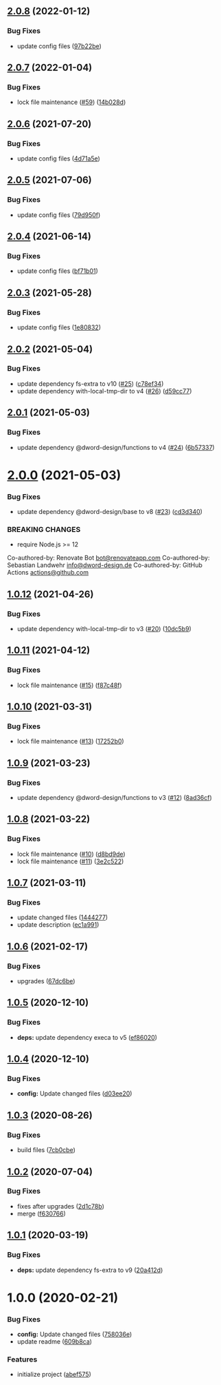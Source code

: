 ## [2.0.8](https://github.com/dword-design/tree-kill-promise/compare/v2.0.7...v2.0.8) (2022-01-12)


### Bug Fixes

* update config files ([97b22be](https://github.com/dword-design/tree-kill-promise/commit/97b22be1bf5f92a8c4c6a1b9706c913c7971060b))

## [2.0.7](https://github.com/dword-design/tree-kill-promise/compare/v2.0.6...v2.0.7) (2022-01-04)


### Bug Fixes

* lock file maintenance ([#59](https://github.com/dword-design/tree-kill-promise/issues/59)) ([14b028d](https://github.com/dword-design/tree-kill-promise/commit/14b028dac45334c53dba53d25ad770d3d8e7a27e))

## [2.0.6](https://github.com/dword-design/tree-kill-promise/compare/v2.0.5...v2.0.6) (2021-07-20)


### Bug Fixes

* update config files ([4d71a5e](https://github.com/dword-design/tree-kill-promise/commit/4d71a5e76dc34cba4d4fc3845ed80d4dd5fc42ca))

## [2.0.5](https://github.com/dword-design/tree-kill-promise/compare/v2.0.4...v2.0.5) (2021-07-06)


### Bug Fixes

* update config files ([79d950f](https://github.com/dword-design/tree-kill-promise/commit/79d950fdf8398698c893c3c94a586b5ba98b5b8a))

## [2.0.4](https://github.com/dword-design/tree-kill-promise/compare/v2.0.3...v2.0.4) (2021-06-14)


### Bug Fixes

* update config files ([bf71b01](https://github.com/dword-design/tree-kill-promise/commit/bf71b01f0941b5b9d8b52477000a2a4a3ecfdad2))

## [2.0.3](https://github.com/dword-design/tree-kill-promise/compare/v2.0.2...v2.0.3) (2021-05-28)


### Bug Fixes

* update config files ([1e80832](https://github.com/dword-design/tree-kill-promise/commit/1e808327c0f09ac6b39ffc5f5132159f94b668ac))

## [2.0.2](https://github.com/dword-design/tree-kill-promise/compare/v2.0.1...v2.0.2) (2021-05-04)


### Bug Fixes

* update dependency fs-extra to v10 ([#25](https://github.com/dword-design/tree-kill-promise/issues/25)) ([c78ef34](https://github.com/dword-design/tree-kill-promise/commit/c78ef34b257ddc170cbeaedbcc13a8ec1224fd46))
* update dependency with-local-tmp-dir to v4 ([#26](https://github.com/dword-design/tree-kill-promise/issues/26)) ([d59cc77](https://github.com/dword-design/tree-kill-promise/commit/d59cc7770798e387a3a718b00b675e22317e612a))

## [2.0.1](https://github.com/dword-design/tree-kill-promise/compare/v2.0.0...v2.0.1) (2021-05-03)


### Bug Fixes

* update dependency @dword-design/functions to v4 ([#24](https://github.com/dword-design/tree-kill-promise/issues/24)) ([6b57337](https://github.com/dword-design/tree-kill-promise/commit/6b57337e436256d678d7f8ab3a375fd43dff098b))

# [2.0.0](https://github.com/dword-design/tree-kill-promise/compare/v1.0.12...v2.0.0) (2021-05-03)


### Bug Fixes

* update dependency @dword-design/base to v8 ([#23](https://github.com/dword-design/tree-kill-promise/issues/23)) ([cd3d340](https://github.com/dword-design/tree-kill-promise/commit/cd3d340c1708663d1da60ea9caf62b1936431f4b))


### BREAKING CHANGES

* require Node.js >= 12

Co-authored-by: Renovate Bot <bot@renovateapp.com>
Co-authored-by: Sebastian Landwehr <info@dword-design.de>
Co-authored-by: GitHub Actions <actions@github.com>

## [1.0.12](https://github.com/dword-design/tree-kill-promise/compare/v1.0.11...v1.0.12) (2021-04-26)


### Bug Fixes

* update dependency with-local-tmp-dir to v3 ([#20](https://github.com/dword-design/tree-kill-promise/issues/20)) ([10dc5b9](https://github.com/dword-design/tree-kill-promise/commit/10dc5b98dae7ea00fd5e6a78a1f01a2cc5c8f757))

## [1.0.11](https://github.com/dword-design/tree-kill-promise/compare/v1.0.10...v1.0.11) (2021-04-12)


### Bug Fixes

* lock file maintenance ([#15](https://github.com/dword-design/tree-kill-promise/issues/15)) ([f87c48f](https://github.com/dword-design/tree-kill-promise/commit/f87c48ffa7d3fb1e5e195f8c89e41a7c69dcf515))

## [1.0.10](https://github.com/dword-design/tree-kill-promise/compare/v1.0.9...v1.0.10) (2021-03-31)


### Bug Fixes

* lock file maintenance ([#13](https://github.com/dword-design/tree-kill-promise/issues/13)) ([17252b0](https://github.com/dword-design/tree-kill-promise/commit/17252b071bd73a4108e69f5734558067fee16d5d))

## [1.0.9](https://github.com/dword-design/tree-kill-promise/compare/v1.0.8...v1.0.9) (2021-03-23)


### Bug Fixes

* update dependency @dword-design/functions to v3 ([#12](https://github.com/dword-design/tree-kill-promise/issues/12)) ([8ad36cf](https://github.com/dword-design/tree-kill-promise/commit/8ad36cf63acc4da5ed007ddaa4896ead58a915b9))

## [1.0.8](https://github.com/dword-design/tree-kill-promise/compare/v1.0.7...v1.0.8) (2021-03-22)


### Bug Fixes

* lock file maintenance ([#10](https://github.com/dword-design/tree-kill-promise/issues/10)) ([d8bd9de](https://github.com/dword-design/tree-kill-promise/commit/d8bd9de62d1408d6d95352a081d5425f53b48d80))
* lock file maintenance ([#11](https://github.com/dword-design/tree-kill-promise/issues/11)) ([3e2c522](https://github.com/dword-design/tree-kill-promise/commit/3e2c52281b264021811da5402b4b2d45d6563e08))

## [1.0.7](https://github.com/dword-design/tree-kill-promise/compare/v1.0.6...v1.0.7) (2021-03-11)


### Bug Fixes

* update changed files ([1444277](https://github.com/dword-design/tree-kill-promise/commit/14442771212ed956869981083f9bba131544d9b5))
* update description ([ec1a991](https://github.com/dword-design/tree-kill-promise/commit/ec1a991925a4c7047ef8a0b00cfd55f7c2ba73ce))

## [1.0.6](https://github.com/dword-design/tree-kill-promise/compare/v1.0.5...v1.0.6) (2021-02-17)


### Bug Fixes

* upgrades ([67dc6be](https://github.com/dword-design/tree-kill-promise/commit/67dc6be265e64ff3966725b9a4ea791752574b50))

## [1.0.5](https://github.com/dword-design/tree-kill-promise/compare/v1.0.4...v1.0.5) (2020-12-10)


### Bug Fixes

* **deps:** update dependency execa to v5 ([ef86020](https://github.com/dword-design/tree-kill-promise/commit/ef860200b0a7a02fbe7e7cdba929265cd055848a))

## [1.0.4](https://github.com/dword-design/tree-kill-promise/compare/v1.0.3...v1.0.4) (2020-12-10)


### Bug Fixes

* **config:** Update changed files ([d03ee20](https://github.com/dword-design/tree-kill-promise/commit/d03ee20d66109654776312f1a853c4b569b040b1))

## [1.0.3](https://github.com/dword-design/tree-kill-promise/compare/v1.0.2...v1.0.3) (2020-08-26)


### Bug Fixes

* build files ([7cb0cbe](https://github.com/dword-design/tree-kill-promise/commit/7cb0cbe3e4c26be2ac289998c42d0bda0c9fe506))

## [1.0.2](https://github.com/dword-design/tree-kill-promise/compare/v1.0.1...v1.0.2) (2020-07-04)


### Bug Fixes

* fixes after upgrades ([2d1c78b](https://github.com/dword-design/tree-kill-promise/commit/2d1c78b8b3629872406cbdac8f95097f257699cb))
* merge ([f630766](https://github.com/dword-design/tree-kill-promise/commit/f63076677b669924b88e30d0ba735a71eba24c9e))

## [1.0.1](https://github.com/dword-design/tree-kill-promise/compare/v1.0.0...v1.0.1) (2020-03-19)


### Bug Fixes

* **deps:** update dependency fs-extra to v9 ([20a412d](https://github.com/dword-design/tree-kill-promise/commit/20a412de4f77657bfb7db9e9920b1cec2413d69b))

# 1.0.0 (2020-02-21)


### Bug Fixes

* **config:** Update changed files ([758036e](https://github.com/dword-design/tree-kill-promise/commit/758036e8674b65d01edb7be73ab4074c887fadc3))
* update readme ([609b8ca](https://github.com/dword-design/tree-kill-promise/commit/609b8ca8b68b642989c2c61008408555b638e204))


### Features

* initialize project ([abef575](https://github.com/dword-design/tree-kill-promise/commit/abef5755be9edd12fa0883a74bf202b2a8aa33ed))
